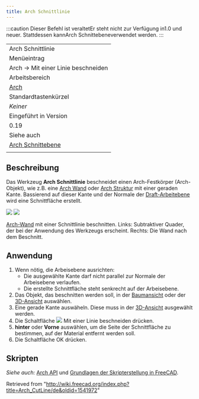 ```yaml
---
title: Arch Schnittlinie
---
```

:::caution
Dieser Befehl ist veraltetEr steht nicht zur Verfügung in1.0 und neuer. Stattdessen kannArch Schnittebeneverwendet werden.
:::

|  |
| --- |
| Arch Schnittlinie |
| Menüeintrag |
| Arch → Mit einer Linie beschneiden |
| Arbeitsbereich |
| [Arch](/Arch_Workbench/de "Arch Workbench/de") |
| Standardtastenkürzel |
| *Keiner* |
| Eingeführt in Version |
| 0.19 |
| Siehe auch |
| [Arch Schnittebene](/Arch_CutPlane/de "Arch CutPlane/de") |
|  |

## Beschreibung

Das Werkzeug **Arch Schnittlinie** beschneidet einen Arch-Festkörper (Arch-Objekt), wie z.B. eine [Arch Wand](/Arch_Wall/de "Arch Wall/de") oder [Arch Struktur](/Arch_Structure/de "Arch Structure/de") mit einer geraden Kante. Bassierend auf dieser Kante und der Normale der [Draft-Arbeitebene](/Draft_SelectPlane/de "Draft SelectPlane/de") wird eine Schnittfläche erstellt.

![](/images/Arch_CutLine_example_1.png) ![](/images/Arch_CutLine_example_2.png)

[Arch-Wand](/Arch_Wall/de "Arch Wall/de") mit einer Schnittlinie beschnitten. Links: Subtraktiver Quader, der bei der Anwendung des Werkzeugs erscheint. Rechts: Die Wand nach dem Beschnitt.

## Anwendung

1. Wenn nötig, die Arbeisebene ausrichten:
   * Die ausgewählte Kante darf nicht parallel zur Normale der Arbeisebene verlaufen.
   * Die erstellte Schnittfläche steht senkrecht auf der Arbeisebene.
2. Das Objekt, das beschnitten werden soll, in der [Baumansicht](/Tree_view/de "Tree view/de") oder der [3D-Ansicht](/3D_view/de "3D view/de") auswählen.
3. Eine gerade Kante auswäheln. Diese muss in der [3D-Ansicht](/3D_view/de "3D view/de") ausgewählt werden.
4. Die Schaltfläche ![](/images/Arch_CutLine.svg) Mit einer Linie beschneiden drücken.
5. **hinter** oder **Vorne** auswählen, um die Seite der Schnittfläche zu bestimmen, auf der Material entfernt werden soll.
6. Die Schaltfläche OK drücken.

## Skripten

*Siehe auch:* [Arch API](/Arch_API/de "Arch API/de") und [Grundlagen der Skripterstellung in FreeCAD](/FreeCAD_Scripting_Basics/de "FreeCAD Scripting Basics/de").

Retrieved from "<http://wiki.freecad.org/index.php?title=Arch_CutLine/de&oldid=1541972>"